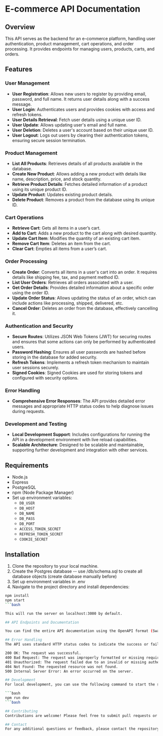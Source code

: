 # E-commerce API Documentation

## Overview
This API serves as the backend for an e-commerce platform, handling user authentication, product management, cart operations, and order processing. It provides endpoints for managing users, products, carts, and orders.

## Features

### User Management
- **User Registration**: Allows new users to register by providing email, password, and full name. It returns user details along with a success message.
- **User Login**: Authenticates users and provides cookies with access and refresh tokens.
- **User Details Retrieval**: Fetch user details using a unique user ID.
- **User Update**: Allows updating user's email and full name.
- **User Deletion**: Deletes a user's account based on their unique user ID.
- **User Logout**: Logs out users by clearing their authentication tokens, ensuring secure session termination.

### Product Management
- **List All Products**: Retrieves details of all products available in the database.
- **Create New Product**: Allows adding a new product with details like name, description, price, and stock quantity.
- **Retrieve Product Details**: Fetches detailed information of a product using its unique product ID.
- **Update Product**: Updates existing product details.
- **Delete Product**: Removes a product from the database using its unique ID.

### Cart Operations
- **Retrieve Cart**: Gets all items in a user’s cart.
- **Add to Cart**: Adds a new product to the cart along with desired quantity.
- **Update Cart Item**: Modifies the quantity of an existing cart item.
- **Remove Cart Item**: Deletes an item from the cart.
- **Clear Cart**: Empties all items from a user’s cart.

### Order Processing
- **Create Order**: Converts all items in a user's cart into an order. It requires details like shipping fee, tax, and payment method ID.
- **List User Orders**: Retrieves all orders associated with a user.
- **Get Order Details**: Provides detailed information about a specific order using the order ID.
- **Update Order Status**: Allows updating the status of an order, which can include actions like processing, shipped, delivered, etc.
- **Cancel Order**: Deletes an order from the database, effectively cancelling it.

### Authentication and Security
- **Secure Routes**: Utilizes JSON Web Tokens (JWT) for securing routes and ensures that some actions can only be performed by authenticated users.
- **Password Hashing**: Ensures all user passwords are hashed before storing in the database for added security.
- **Refresh Tokens**: Implements a refresh token mechanism to maintain user sessions securely.
- **Signed Cookies**: Signed Cookies are used for storing tokens and configured with security options.

### Error Handling
- **Comprehensive Error Responses**: The API provides detailed error messages and appropriate HTTP status codes to help diagnose issues during requests.

### Development and Testing
- **Local Development Support**: Includes configurations for running the API in a development environment with live reload capabilities.
- **Scalable Architecture**: Designed to be scalable and maintainable, supporting further development and integration with other services.

## Requirements
- Node.js
- Express
- PostgreSQL
- npm (Node Package Manager)
- Set up environment variables:
  - `DB_USER`
  - `DB_HOST`
  - `DB_NAME`
  - `DB_PASS`
  - `DB_PORT`
  - `ACCESS_TOKEN_SECRET`
  - `REFRESH_TOKEN_SECRET`
  - `COOKIE_SECRET`

## Installation
1. Clone the repository to your local machine.
2. Create the Postgres database -- use /db/schema.sql to create all database objects (create database manually before)
3. Set up environment variables in .env
4. Navigate to the project directory and install dependencies:

```bash
npm install
npm start
```bash

This will run the server on localhost:3000 by default.

## API Endpoints and Documentation

You can find the entire API documentation using the OpenAPI format (Swagger) in /doc/api.yaml

## Error Handling
The API uses standard HTTP status codes to indicate the success or failure of an API request. Common responses include:

200 OK: The request was successful.
400 Bad Request: The request was improperly formatted or missing required parameters.
401 Unauthorized: The request failed due to an invalid or missing authentication token.
404 Not Found: The requested resource was not found.
500 Internal Server Error: An error occurred on the server.

## Development
For local development, you can use the following command to start the server with nodemon, which will auto-reload on code changes:

```bash
npm run dev
```bash

## Contributing
Contributions are welcome! Please feel free to submit pull requests or open issues to suggest improvements or add new features.

## Contact
For any additional questions or feedback, please contact the repository owner or submit an issue on the GitHub repository page.